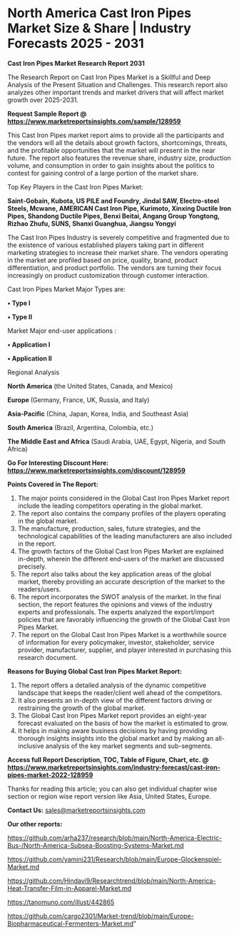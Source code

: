 # North America Cast Iron Pipes Market Size & Share | Industry Forecasts 2025 - 2031

<strong>Cast Iron Pipes Market Research Report 2031</strong>

The Research Report on Cast Iron Pipes Market is a Skillful and Deep Analysis of the Present Situation and Challenges. This research report also analyzes other important trends and market drivers that will affect market growth over 2025-2031.

<strong>Request Sample Report @ <a href=https://www.marketreportsinsights.com/sample/128959>https://www.marketreportsinsights.com/sample/128959</a></strong>

This Cast Iron Pipes market report aims to provide all the participants and the vendors will all the details about growth factors, shortcomings, threats, and the profitable opportunities that the market will present in the near future. The report also features the revenue share, industry size, production volume, and consumption in order to gain insights about the politics to contest for gaining control of a large portion of the market share.

Top Key Players in the Cast Iron Pipes Market:

<strong>Saint-Gobain, Kubota, US PILE and Foundry, Jindal SAW, Electro-steel Steels, Mcwane, AMERICAN Cast Iron Pipe, Kurimoto, Xinxing Ductile Iron Pipes, Shandong Ductile Pipes, Benxi Beitai, Angang Group Yongtong, Rizhao Zhufu, SUNS, Shanxi Guanghua, Jiangsu Yongyi</strong>

The Cast Iron Pipes Industry is severely competitive and fragmented due to the existence of various established players taking part in different marketing strategies to increase their market share. The vendors operating in the market are profiled based on price, quality, brand, product differentiation, and product portfolio. The vendors are turning their focus increasingly on product customization through customer interaction.

Cast Iron Pipes Market Major Types are:

<strong>• Type I

• Type II</strong>

Market Major end-user applications :

<strong>• Application I

• Application II</strong>

Regional Analysis

</u><strong><b>North America</b></strong> (the United States, Canada, and Mexico)

<strong><b>Europe </b></strong>(Germany, France, UK, Russia, and Italy)

<strong><b>Asia-Pacific</b></strong> (China, Japan, Korea, India, and Southeast Asia)

<strong><b>South America</b></strong> (Brazil, Argentina, Colombia, etc.)

<strong><b>The Middle East and Africa</b></strong> (Saudi Arabia, UAE, Egypt, Nigeria, and South Africa)

<strong>Go For Interesting Discount Here: <a href=https://www.marketreportsinsights.com/discount/128959>https://www.marketreportsinsights.com/discount/128959</a></strong>

<strong>Points Covered in The Report:</strong>
<ol>
  <li>The major points considered in the Global Cast Iron Pipes Market report include the leading competitors operating in the global market.</li>
  <li>The report also contains the company profiles of the players operating in the global market.</li>
  <li>The manufacture, production, sales, future strategies, and the technological capabilities of the leading manufacturers are also included in the report.</li>
  <li>The growth factors of the Global Cast Iron Pipes Market are explained in-depth, wherein the different end-users of the market are discussed precisely.</li>
  <li>The report also talks about the key application areas of the global market, thereby providing an accurate description of the market to the readers/users.</li>
  <li>The report incorporates the SWOT analysis of the market. In the final section, the report features the opinions and views of the industry experts and professionals. The experts analyzed the export/import policies that are favorably influencing the growth of the Global Cast Iron Pipes Market.</li>
  <li>The report on the Global Cast Iron Pipes Market is a worthwhile source of information for every policymaker, investor, stakeholder, service provider, manufacturer, supplier, and player interested in purchasing this research document.</li>
</ol>
<strong>Reasons for Buying Global Cast Iron Pipes Market Report:</strong>

<ol>
  <li>The report offers a detailed analysis of the dynamic competitive landscape that keeps the reader/client well ahead of the competitors.</li>
  <li>It also presents an in-depth view of the different factors driving or restraining the growth of the global market.</li>
  <li>The Global Cast Iron Pipes Market report provides an eight-year forecast evaluated on the basis of how the market is estimated to grow.</li>
  <li>It helps in making aware business decisions by having providing thorough insights insights into the global market and by making an all-inclusive analysis of the key market segments and sub-segments.</li>
</ol>
<strong>Access full Report Description, TOC, Table of Figure, Chart, etc. @ <a href=https://www.marketreportsinsights.com/industry-forecast/cast-iron-pipes-market-2022-128959>https://www.marketreportsinsights.com/industry-forecast/cast-iron-pipes-market-2022-128959</a></strong>


Thanks for reading this article; you can also get individual chapter wise section or region wise report version like Asia, United States, Europe.

<strong>Contact Us:</strong>
sales@marketreportsinsights.com

<strong>Our other reports:</strong>

<a href=https://github.com/arha237/research/blob/main/North-America-Electric-Bus-/North-America-Subsea-Boosting-Systems-Market.md>https://github.com/arha237/research/blob/main/North-America-Electric-Bus-/North-America-Subsea-Boosting-Systems-Market.md</a>

<a href=https://github.com/yamini231/Research/blob/main/Europe-Glockenspiel-Market.md>https://github.com/yamini231/Research/blob/main/Europe-Glockenspiel-Market.md</a>

<a href=https://github.com/Hindavi9/Researchtrend/blob/main/North-America-Heat-Transfer-Film-in-Apparel-Market.md>https://github.com/Hindavi9/Researchtrend/blob/main/North-America-Heat-Transfer-Film-in-Apparel-Market.md</a>

<a href=https://tanomuno.com/illust/442865>https://tanomuno.com/illust/442865</a>

<a href=https://github.com/cargo2301/Market-trend/blob/main/Europe-Biopharmaceutical-Fermenters-Market.md>https://github.com/cargo2301/Market-trend/blob/main/Europe-Biopharmaceutical-Fermenters-Market.md</a>"
